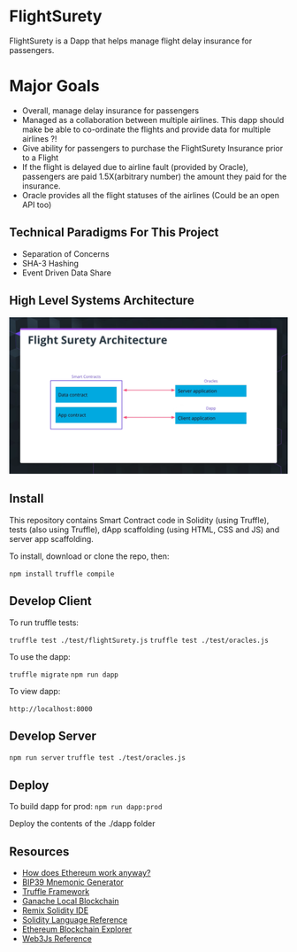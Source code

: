 # FlightSurety

FlightSurety is a Dapp that helps manage flight delay insurance for passengers.

# Major Goals

- Overall, manage delay insurance for passengers
- Managed as a collaboration between multiple airlines. This dapp should make be able to co-ordinate the flights and provide data for multiple airlines ?!
- Give ability for passengers to purchase the FlightSurety Insurance prior to a Flight
- If the flight is delayed due to airline fault (provided by Oracle), passengers are paid 1.5X(arbitrary number) the amount they paid for the insurance.
- Oracle provides all the flight statuses of the airlines (Could be an open API too)

## Technical Paradigms For This Project

- Separation of Concerns
- SHA-3 Hashing
- Event Driven Data Share

## High Level Systems Architecture

![High Level Systems Architecture](image-docs/high-level-systems-architecture.png)

## Install

This repository contains Smart Contract code in Solidity (using Truffle), tests (also using Truffle), dApp scaffolding (using HTML, CSS and JS) and server app scaffolding.

To install, download or clone the repo, then:

`npm install`
`truffle compile`

## Develop Client

To run truffle tests:

`truffle test ./test/flightSurety.js`
`truffle test ./test/oracles.js`

To use the dapp:

`truffle migrate`
`npm run dapp`

To view dapp:

`http://localhost:8000`

## Develop Server

`npm run server`
`truffle test ./test/oracles.js`

## Deploy

To build dapp for prod:
`npm run dapp:prod`

Deploy the contents of the ./dapp folder

## Resources

- [How does Ethereum work anyway?](https://medium.com/@preethikasireddy/how-does-ethereum-work-anyway-22d1df506369)
- [BIP39 Mnemonic Generator](https://iancoleman.io/bip39/)
- [Truffle Framework](http://truffleframework.com/)
- [Ganache Local Blockchain](http://truffleframework.com/ganache/)
- [Remix Solidity IDE](https://remix.ethereum.org/)
- [Solidity Language Reference](http://solidity.readthedocs.io/en/v0.4.24/)
- [Ethereum Blockchain Explorer](https://etherscan.io/)
- [Web3Js Reference](https://github.com/ethereum/wiki/wiki/JavaScript-API)
